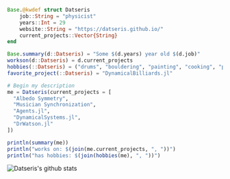 ```julia
Base.@kwdef struct Datseris
    job::String = "physicist"
    years::Int = 29
    website::String = "https://datseris.github.io/"
    current_projects::Vector{String}
end

Base.summary(d::Datseris) = "Some $(d.years) year old $(d.job)"
workson(d::Datseris) = d.current_projects 
hobbies(::Datseris) = ("drums", "bouldering", "painting", "cooking", "programming")
favorite_project(::Datseris) = "DynamicalBilliards.jl"

# Begin my description
me = Datseris(current_projects = [
  "Albedo Symmetry", 
  "Musician Synchronization",
  "Agents.jl",
  "DynamicalSystems.jl",
  "DrWatson.jl"
])

println(summary(me))
println("works on: $(join(me.current_projects, ", "))")
println("has hobbies: $(join(hobbies(me), ", "))")
```

![Datseris's github stats](https://github-readme-stats.vercel.app/api?username=Datseris&show_icons=true&hide=["issues"])

